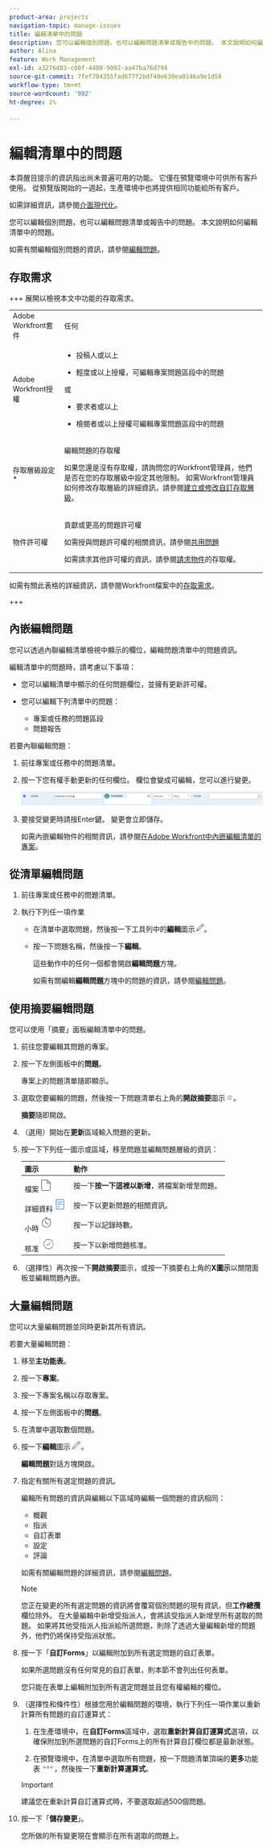 ```yaml
---
product-area: projects
navigation-topic: manage-issues
title: 編輯清單中的問題
description: 您可以編輯個別問題，也可以編輯問題清單或報告中的問題。 本文說明如何編輯清單中的問題。
author: Alina
feature: Work Management
exl-id: a3276d83-c08f-4480-9092-aa47ba76d794
source-git-commit: 7fef704355fad677f2bdf40e630ea0146a9e1d58
workflow-type: tm+mt
source-wordcount: '992'
ht-degree: 1%

---
```


# 編輯清單中的問題

<!--Audited: 10/2025-->


<div class="preview">

本頁醒目提示的資訊指出尚未普遍可用的功能。 它僅在預覽環境中可供所有客戶使用。 從預覽版開始的一週起，生產環境中也將提供相同功能給所有客戶。

如需詳細資訊，請參閱[介面現代化](/help/quicksilver/product-announcements/product-releases/interface-modernization/interface-modernization.md)。

</div>

您可以編輯個別問題，也可以編輯問題清單或報告中的問題。 本文說明如何編輯清單中的問題。

如需有關編輯個別問題的資訊，請參閱[編輯問題](../../../manage-work/issues/manage-issues/edit-issues.md)。

## 存取需求

+++ 展開以檢視本文中功能的存取需求。

<table style="table-layout:auto"> 
 <col> 
 <col> 
 <tbody> 
  <tr> 
   <td role="rowheader">Adobe Workfront套件</td> 
   <td> <p>任何</p> </td> 
  </tr> 
  <tr> 
   <td role="rowheader">Adobe Workfront授權</td> 
   <td>

<ul><li><p>投稿人或以上</p> </li>
   <li><p>輕度或以上授權，可編輯專案問題區段中的問題</p></li></ul> 
    或
   <ul><li><p>要求者或以上</p> </li>
   <li><p>檢閱者或以上授權可編輯專案問題區段中的問題</p></li></ul> 
   </td> 
  </tr> 
  <tr> 
   <td role="rowheader">存取層級設定*</td> 
   <td> <p>編輯問題的存取權</p> <p>如果您還是沒有存取權，請詢問您的Workfront管理員，他們是否在您的存取層級中設定其他限制。 如需Workfront管理員如何修改存取層級的詳細資訊，請參閱<a href="../../../administration-and-setup/add-users/configure-and-grant-access/create-modify-access-levels.md" class="MCXref xref">建立或修改自訂存取層級</a>。</p> </td> 
  </tr> 
  <tr> 
   <td role="rowheader">物件許可權</td> 
   <td> <p>貢獻或更高的問題許可權</p> <p> 如需授與問題許可權的相關資訊，請參閱<a href="../../../workfront-basics/grant-and-request-access-to-objects/share-an-issue.md" class="MCXref xref">共用問題</a></p> <p>如需請求其他許可權的資訊，請參閱<a href="../../../workfront-basics/grant-and-request-access-to-objects/request-access.md" class="MCXref xref">請求物件</a>的存取權。</p> </td> 
  </tr> 
 </tbody> 
</table>

如需有關此表格的詳細資訊，請參閱Workfront檔案中的[存取需求](/help/quicksilver/administration-and-setup/add-users/access-levels-and-object-permissions/access-level-requirements-in-documentation.md)。

+++

<!--Old:

<table style="table-layout:auto"> 
 <col> 
 <col> 
 <tbody> 
  <tr> 
   <td role="rowheader">Adobe Workfront plan*</td> 
   <td> <p>Any</p> </td> 
  </tr> 
  <tr> 
   <td role="rowheader">Adobe Workfront license*</td> 
   <td> <p>Request or higher</p> <p>Review or higher license to edit issues in the Issues section of a project.</p> </td> 
  </tr> 
  <tr> 
   <td role="rowheader">Access level configurations*</td> 
   <td> <p>Edit access to Issues</p> <p>If you still don't have access, ask your Workfront administrator if they set additional restrictions in your access level. For information on how a Workfront administrator can modify your access level, see <a href="../../../administration-and-setup/add-users/configure-and-grant-access/create-modify-access-levels.md" class="MCXref xref">Create or modify custom access levels</a>.</p> </td> 
  </tr> 
  <tr> 
   <td role="rowheader">Object permissions</td> 
   <td> <p>Contribute or higher permissions to the issue</p> <p> For information about granting permissions to issues, see <a href="../../../workfront-basics/grant-and-request-access-to-objects/share-an-issue.md" class="MCXref xref">Share an issue </a></p> <p>For information on requesting additional permissions, see <a href="../../../workfront-basics/grant-and-request-access-to-objects/request-access.md" class="MCXref xref">Request access to objects </a>.</p> </td> 
  </tr> 
 </tbody> 
</table>-->

## 內嵌編輯問題

您可以透過內聯編輯清單檢視中顯示的欄位，編輯問題清單中的問題資訊。

編輯清單中的問題時，請考慮以下事項：

* 您可以編輯清單中顯示的任何問題欄位，並擁有更新許可權。
* 您可以編輯下列清單中的問題：

   * 專案或任務的問題區段
   * 問題報告

若要內聯編輯問題：

1. 前往專案或任務中的問題清單。
1. 按一下您有權手動更新的任何欄位。 欄位會變成可編輯，您可以進行變更。

   ![編輯內嵌問題](assets/edit-issues-inline-350x34.png)

1. 要接受變更時請按Enter鍵。 變更會立即儲存。

   如需內嵌編輯物件的相關資訊，請參閱[在Adobe Workfront中內嵌編輯清單的專案](../../../workfront-basics/navigate-workfront/use-lists/inline-edit-objects.md)。

## 從清單編輯問題

1. 前往專案或任務中的問題清單。
1. 執行下列任一項作業

   * 在清單中選取問題，然後按一下工具列中的&#x200B;**編輯**&#x200B;圖示![編輯圖示](assets/qs-edit-icon.png)。
   * 按一下問題名稱，然後按一下&#x200B;**編輯**。

     這些動作中的任何一個都會開啟&#x200B;**編輯問題**&#x200B;方塊。

     如需有關編輯&#x200B;**編輯問題**&#x200B;方塊中的問題的資訊，請參閱[編輯問題](../../../manage-work/issues/manage-issues/edit-issues.md)。

## 使用摘要編輯問題

您可以使用「摘要」面板編輯清單中的問題。

1. 前往您要編輯其問題的專案。
1. 按一下左側面板中的&#x200B;**問題**。

   專案上的問題清單隨即顯示。

1. 選取您要編輯的問題，然後按一下問題清單右上角的&#x200B;**開啟摘要**&#x200B;圖示![開啟摘要圖示](assets/qs-open-summary-icon-in-new-toolbar-small.png)。

   **摘要**&#x200B;隨即開啟。

1. （選用）開始在&#x200B;**更新**&#x200B;區域輸入問題的更新。
1. 按一下下列任一圖示或區域，移至問題並編輯問題層級的資訊：

   | 圖示 | 動作 |
   |---|---|
   | 檔案![檔案圖示](assets/documents-icon-in-summary.png) | 按一下&#x200B;**按一下這裡以新增**，將檔案新增至問題。 |
   | 詳細資料![詳細資料圖示](assets/details-icon-in-summary.png) | 按一下以更新問題的相關資訊。 |
   | 小時![記錄時間](assets/log-time-icon-in-summary.png) | 按一下以記錄時數。 |
   | 核准![核准圖示](assets/approvals-icon-in-summary.png) | 按一下以新增問題核准。 |

1. （選擇性）再次按一下&#x200B;**開啟摘要**&#x200B;圖示，或按一下摘要右上角的&#x200B;**X圖示**&#x200B;以關閉面板並編輯問題內嵌。

## 大量編輯問題

您可以大量編輯問題並同時更新其所有資訊。

若要大量編輯問題：

1. 移至&#x200B;**主功能表**。
1. 按一下&#x200B;**專案**。
1. 按一下專案名稱以存取專案。
1. 按一下左側面板中的&#x200B;**問題**。
1. 在清單中選取數個問題。
1. 按一下&#x200B;**編輯**&#x200B;圖示![編輯圖示](assets/edit-icon.png)。

   **編輯問題**&#x200B;對話方塊開啟。

1. 指定有關所有選定問題的資訊。

   編輯所有問題的資訊與編輯以下區域時編輯一個問題的資訊相同：

   <div class="preview">

   * 概觀
   * 指派
   * 自訂表單
   * 設定
   * 評論

   </div>

   如需有關編輯問題的詳細資訊，請參閱[編輯問題](../../../manage-work/issues/manage-issues/edit-issues.md)。

   >[!NOTE]
   >
   >您正在變更的所有選定問題的資訊將會覆寫個別問題的現有資訊，但&#x200B;**工作總攬**&#x200B;欄位除外。 在大量編輯中新增受指派人，會將該受指派人新增至所有選取的問題。 如果將其他受指派人指派給所選問題，則除了透過大量編輯新增的問題外，他們仍將保持受指派狀態。

1. 按一下「**自訂Forms**」以編輯附加到所有選定問題的自訂表單。

   如果所選問題沒有任何常見的自訂表單，則本節不會列出任何表單。

   您只能在表單上編輯附加到所有選定問題並且您有權編輯的欄位。

1. （選擇性和條件性）根據您用於編輯問題的環境，執行下列任一項作業以重新計算所有問題的自訂運算式：

   1. 在生產環境中，在&#x200B;**自訂Forms**&#x200B;區域中，選取&#x200B;**重新計算自訂運算式**&#x200B;選項，以確保附加到所選問題的自訂Forms上的所有計算自訂欄位都是最新狀態。

   1. <span class="preview">在預覽環境中，在清單中選取所有問題，按一下問題清單頂端的&#x200B;**更多**&#x200B;功能表![更多功能表](assets/more-icon.png)，然後按一下&#x200B;**重新計算運算式**。</span>

   >[!IMPORTANT]
   >
   >建議您在重新計算自訂運算式時，不要選取超過500個問題。

1. 按一下「**儲存變更**」。

   您所做的所有變更現在會顯示在所有選取的問題上。
